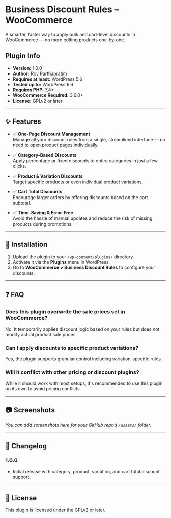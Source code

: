 # Business Discount Rules – WooCommerce

A smarter, faster way to apply bulk and cart-level discounts in WooCommerce — no more editing products one-by-one.

## Plugin Info

- **Version:** 1.0.0  
- **Author:** Roy Parthapratim  
- **Requires at least:** WordPress 5.6  
- **Tested up to:** WordPress 6.6  
- **Requires PHP:** 7.4+  
- **WooCommerce Required:** 3.6.0+  
- **License:** GPLv2 or later  

---

## ✨ Features

- ✅ **One-Page Discount Management**  
  Manage all your discount rules from a single, streamlined interface — no need to open product pages individually.

- ✅ **Category-Based Discounts**  
  Apply percentage or fixed discounts to entire categories in just a few clicks.

- ✅ **Product & Variation Discounts**  
  Target specific products or even individual product variations.

- ✅ **Cart Total Discounts**  
  Encourage larger orders by offering discounts based on the cart subtotal.

- ✅ **Time-Saving & Error-Free**  
  Avoid the hassle of manual updates and reduce the risk of missing products during promotions.

---

## 🚀 Installation

1. Upload the plugin to your `/wp-content/plugins/` directory.
2. Activate it via the **Plugins** menu in WordPress.
3. Go to **WooCommerce > Business Discount Rules** to configure your discounts.

---

## ❓ FAQ

### Does this plugin overwrite the sale prices set in WooCommerce?
No. It temporarily applies discount logic based on your rules but does not modify actual product sale prices.

### Can I apply discounts to specific product variations?
Yes, the plugin supports granular control including variation-specific rules.

### Will it conflict with other pricing or discount plugins?
While it should work with most setups, it's recommended to use this plugin on its own to avoid pricing conflicts.

---

## 📷 Screenshots

_You can add screenshots here for your GitHub repo’s `/assets/` folder._

---

## 📌 Changelog

### 1.0.0
- Initial release with category, product, variation, and cart total discount support.

---

## 📄 License

This plugin is licensed under the [GPLv2 or later](https://www.gnu.org/licenses/gpl-2.0.html).
